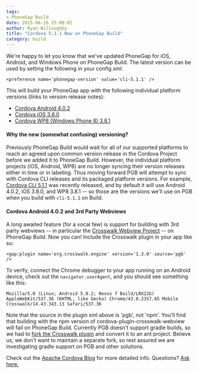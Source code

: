 ```yaml
---
tags:
- PhoneGap Build
date: 2015-06-16 15:00:02
author: Ryan Willoughby
title: "Cordova 5.1.1 Now on PhoneGap Build"
category: build
---
```


We're happy to let you know that we've updated PhoneGap for iOS, Android, and Windows Phone on PhoneGap Build. The latest version can be used by setting the following in your config.xml:

    <preference name='phonegap-version' value='cli-5.1.1' />

This will build your PhoneGap app with the following individual platform versions (links to version release notes):

 * [Cordova Android 4.0.2](https://github.com/apache/cordova-android/blob/4.0.2/RELEASENOTES.md)
 * [Cordova iOS 3.8.0](https://github.com/apache/cordova-ios/blob/3.8.0/RELEASENOTES.md)
 * [Cordova WP8 (Windows Phone 8) 3.8.1](https://github.com/apache/cordova-wp8/blob/3.8.1/RELEASENOTES.md)

#### Why the new (somewhat confusing) versioning?

 Previously PhoneGap Build would wait for all of our supported platforms to reach an agreed upon common version release in the Cordova Project before we added it to PhoneGap Build. However, the individual platform projects (iOS, Android, WP8) are no longer syncing their version releases either in time or in labeling. Thus moving forward PGB will attempt to sync with Cordova CLI releases and its packaged platform versions. For example, [Cordova CLI 5.1.1](https://github.com/apache/cordova-cli/releases/tag/5.1.1) was recently released, and by default it will use Android 4.0.2, iOS 3.8.0, and WP8 3.8.1 -- so those are the versions we'll use on PGB when you build with `cli-5.1.1` on Build.

#### Cordova Android 4.0.2 and 3rd Party Webviews

A long awaited feature (for a vocal few) is support for building with 3rd party webviews -- in particular the [Crosswalk Webview Project](https://crosswalk-project.org/) -- on PhoneGap Build. Now you can! Include the Crosswalk plugin in your app like so:

    <gap:plugin name='org.crosswalk.engine' version='1.3.0' source='pgb' />

To verify, connect the Chrome debugger to your app running on an Android device, check out the `navigator.userAgent`, and you should see something like this:

    Mozilla/5.0 (Linux; Android 5.0.2; Nexus 7 Build/LRX22G) AppleWebKit/537.36 (KHTML, like Gecko) Chrome/43.0.2357.65 Mobile Crosswalk/14.43.343.13 Safari/537.36

Note that the source in the plugin xml above is 'pgb', not 'npm'. You'll find that building with the npm version of cordova-plugin-crosswalk-webview will fail on PhoneGap Build. Currently PGB doesn't support gradle builds, so we had to [fork the Crosswalk plugin](https://github.com/phonegap-build/cordova-plugin-crosswalk-webview/tree/plugin_with_arm_binary) and convert it to an ant project. Believe us, we don't want to maintain a separate fork, so rest assured we are investigating gradle support on PGB and other solutions.

Check out the [Apache Cordova Blog](https://cordova.apache.org/blog/) for more detailed info. Questions? [Ask here.](http://community.phonegap.com)
